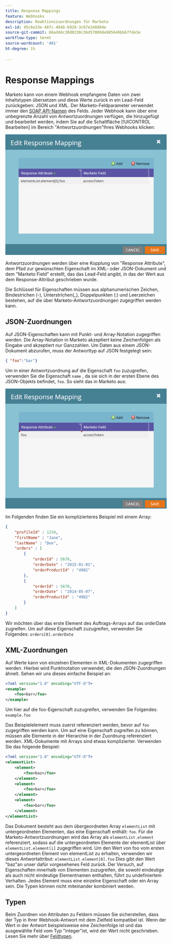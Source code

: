 ```yaml
---
title: Response Mappings
feature: Webhooks
description: Reaktionszuordnungen für Marketo
exl-id: 95c6e33e-487c-464b-b920-3c67e248d84e
source-git-commit: 66add4c38d0230c36d57009de985649bb67fde3e
workflow-type: tm+mt
source-wordcount: '461'
ht-degree: 1%

---
```


# Response Mappings

Marketo kann von einem Webhook empfangene Daten von zwei Inhaltstypen übersetzen und diese Werte zurück in ein Lead-Feld zurückgeben: JSON und XML. Der Marketo-Feldparameter verwendet immer den [SOAP API-Namen](../rest-api/fields.md) des Felds. Jeder Webhook kann über eine unbegrenzte Anzahl von Antwortzuordnungen verfügen, die hinzugefügt und bearbeitet werden, indem Sie auf die Schaltfläche [!UICONTROL Bearbeiten] im Bereich &quot;Antwortzuordnungen&quot;Ihres Webhooks klicken:

![Response-Mapping](assets/response-mapping.png)

Antwortzuordnungen werden über eine Kopplung von &quot;Response Attribute&quot;, dem Pfad zur gewünschten Eigenschaft im XML- oder JSON-Dokument und dem &quot;Marketo Field&quot; erstellt, das das Lead-Feld angibt, in das der Wert aus dem Response-Attribut geschrieben wurde.

Die Schlüssel für Eigenschaften müssen aus alphanumerischen Zeichen, Bindestrichen (-), Unterstrichen(_), Doppelpunkten (:) und Leerzeichen bestehen, auf die über Marketo-Antwortzuordnungen zugegriffen werden kann.

## JSON-Zuordnungen

Auf JSON-Eigenschaften kann mit Punkt- und Array-Notation zugegriffen werden. Die Array-Notation in Marketo akzeptiert keine Zeichenfolgen als Eingabe und akzeptiert nur Ganzzahlen. Um Daten aus einem JSON-Dokument abzurufen, muss der Antworttyp auf JSON festgelegt sein:

```json
{ "foo":"bar"}
```

Um in einer Antwortzuordnung auf die Eigenschaft `foo` zuzugreifen, verwenden Sie die Eigenschaft `name` , da sie sich in der ersten Ebene des JSON-Objekts befindet, `foo`. So sieht das in Marketo aus:

![Antwortzuordnung](assets/json-resp.png)

Im Folgenden finden Sie ein komplizierteres Beispiel mit einem Array:

```json
{
    "profileId" : 1234,
    "firstName" : "Jane",
    "lastName" : "Doe",
    "orders" : [
        {
            "orderId" : 5678,
            "orderDate" : "2015-01-01",
            "orderProductId" : "4982"
        },
        {
            "orderId" : 5678,
            "orderDate" : "2014-05-07",
            "orderProductId" : "4982"
        }
    ]
}
```

Wir möchten über das erste Element des Auftrags-Arrays auf das orderDate zugreifen. Um auf diese Eigenschaft zuzugreifen, verwenden Sie Folgendes: `orders[0].orderDate`

## XML-Zuordnungen

Auf Werte kann von einzelnen Elementen in XML-Dokumenten zugegriffen werden. Hierbei wird Punktnotation verwendet, die den JSON-Zuordnungen ähnelt. Sehen wir uns dieses einfache Beispiel an:

```xml
<?xml version="1.0" encoding="UTF-8"?>
<example>
    <foo>bar</foo>
</example>
```

Um hier auf die foo-Eigenschaft zuzugreifen, verwenden Sie Folgendes: `example.foo`

Das Beispielelement muss zuerst referenziert werden, bevor auf `foo` zugegriffen werden kann. Um auf eine Eigenschaft zugreifen zu können, müssen alle Elemente in der Hierarchie in der Zuordnung referenziert werden. XML-Dokumente mit Arrays sind etwas komplizierter. Verwenden Sie das folgende Beispiel:

```xml
<?xml version="1.0" encoding="UTF-8"?>
<elementList>
    <element>
        <foo>baz</foo>
    </element>
    <element>
        <foo>bar</foo>
    </element>
    <element>
        <foo>bar</foo>
    </element>
</elementList>
```

Das Dokument besteht aus dem übergeordneten Array `elementList` mit untergeordneten Elementen, das eine Eigenschaft enthält: `foo`. Für die Marketo-Antwortzuordnungen wird das Array als `elementList.element` referenziert, sodass auf die untergeordneten Elemente der elementList über `elementList.element[i]` zugegriffen wird. Um den Wert von foo vom ersten untergeordneten Element von elementList zu erhalten, verwenden wir dieses Antwortattribut: `elementList.element[0].foo` Dies gibt den Wert &quot;baz&quot;an unser dafür vorgesehenes Feld zurück. Der Versuch, auf Eigenschaften innerhalb von Elementen zuzugreifen, die sowohl eindeutige als auch nicht eindeutige Elementnamen enthalten, führt zu undefiniertem Verhalten. Jedes Element muss eine einzelne Eigenschaft oder ein Array sein. Die Typen können nicht miteinander kombiniert werden.

## Typen

Beim Zuordnen von Attributen zu Feldern müssen Sie sicherstellen, dass der Typ in Ihrer Webhook-Antwort mit dem Zielfeld kompatibel ist. Wenn der Wert in der Antwort beispielsweise eine Zeichenfolge ist und das ausgewählte Feld vom Typ &quot;integer&quot;ist, wird der Wert nicht geschrieben. Lesen Sie mehr über [Feldtypen](../rest-api/field-types.md).

